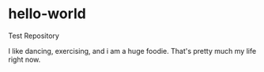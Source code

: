 # hello-world
Test Repository

I like dancing, exercising, and i am a huge foodie. That's pretty much my life right now.  
